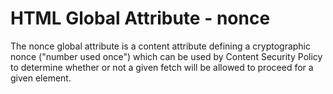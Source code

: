 # HTML Global Attribute - nonce

The nonce global attribute is a content attribute defining a cryptographic nonce ("number used once") which can be used by Content Security Policy to determine whether or not a given fetch will be allowed to proceed for a given element. 